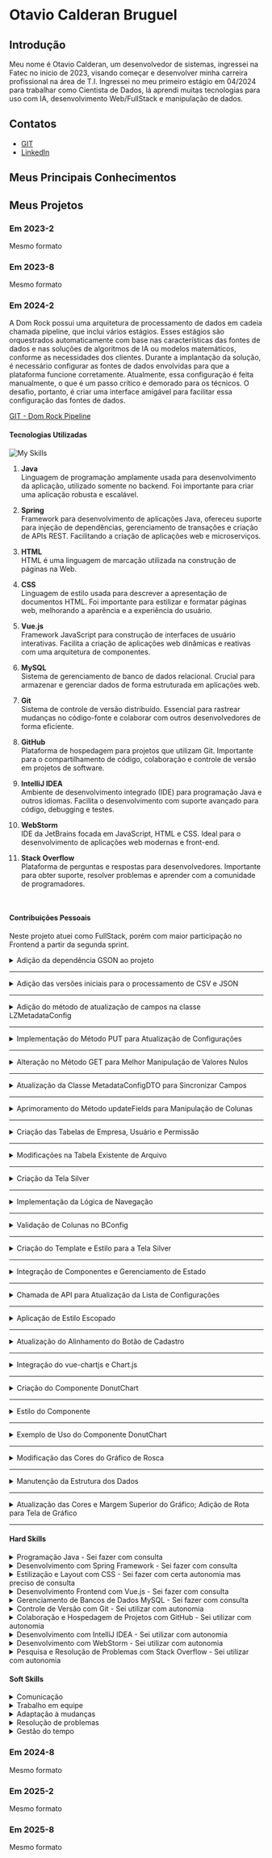 # Otavio Calderan Bruguel

## Introdução

Meu nome é Otavio Calderan, um desenvolvedor de sistemas, ingressei na Fatec no inicio de 2023, visando começar e
desenvolver minha carreira profissional na área de T.I. Ingressei no meu primeiro estágio em 04/2024 para trabalhar como
Cientista de Dados, lá aprendi muitas tecnologias para uso com IA, desenvolvimento Web/FullStack e manipulação de dados.

## Contatos

- [GIT](https://github.com/Otavio-CB)
- [LinkedIn](https://www.linkedin.com/in/otavio-calderan/)

## Meus Principais Conhecimentos

<!-- Apresente seus principais conhecimentos. Foque nos conhecimentos que possui maior domínio e que deseja desenvolver
durante sua carreira. -->

## Meus Projetos

### Em 2023-2

Mesmo formato

### Em 2023-8

Mesmo formato

### Em 2024-2

<!-- Fale sobre o projeto desenvolvido. Apresente a empresa parceira, o problema e a solução entregue pela equipe (mínimo de
um parágrafo por item). Recomenda-se o uso de figuras (ou até mesmo vídeos) para ilustrar os principais projetos. -->

A Dom Rock possui uma arquitetura de processamento de dados em cadeia chamada pipeline, que inclui vários estágios.
Esses estágios são orquestrados automaticamente com base nas características das fontes de dados e nas soluções de
algoritmos de IA ou modelos matemáticos, conforme as necessidades dos clientes. Durante a implantação da solução, é
necessário configurar as fontes de dados envolvidas para que a plataforma funcione corretamente. Atualmente, essa
configuração é feita manualmente, o que é um passo crítico e demorado para os técnicos. O desafio, portanto, é criar uma
interface amigável para facilitar essa configuração das fontes de dados.

[GIT - Dom Rock Pipeline](https://github.com/wiz-fatec/dom-rock-pipeline-configurator)

#### Tecnologias Utilizadas

<!-- Apresente brevemente as tecnologias utilizadas. Uma tecnologia por linha. Indique qual a importância de cada tecnologia
para o projeto. -->

![My Skills](https://skillicons.dev/icons?i=java,spring,html,css,vue,mysql,git,github,idea,webstorm,stackoverflow)


1. **Java**  
   Linguagem de programação amplamente usada para desenvolvimento da aplicação, utilizado somente no backend. Foi
   importante para criar uma aplicação robusta e escalável.


2. **Spring**  
   Framework para desenvolvimento de aplicações Java, ofereceu suporte para injeção de dependências, gerenciamento de
   transações e criação de APIs REST. Facilitando a criação de aplicações web e microserviços.


3. **HTML**  
 HTML é uma linguagem de marcação utilizada na construção de páginas na Web.


4. **CSS**  
   Linguagem de estilo usada para descrever a apresentação de documentos HTML. Foi importante para estilizar e formatar
   páginas web, melhorando a aparência e a experiência do usuário.


5. **Vue.js**  
   Framework JavaScript para construção de interfaces de usuário interativas. Facilita a criação de aplicações web
   dinâmicas e reativas com uma arquitetura de componentes.


6. **MySQL**  
   Sistema de gerenciamento de banco de dados relacional. Crucial para armazenar e gerenciar dados de forma estruturada
   em aplicações web.


7. **Git**  
   Sistema de controle de versão distribuído. Essencial para rastrear mudanças no código-fonte e colaborar com outros
   desenvolvedores de forma eficiente.


8. **GitHub**  
   Plataforma de hospedagem para projetos que utilizam Git. Importante para o compartilhamento de código, colaboração e
   controle de versão em projetos de software.


9. **IntelliJ IDEA**  
   Ambiente de desenvolvimento integrado (IDE) para programação Java e outros idiomas. Facilita o desenvolvimento com
   suporte avançado para código, debugging e testes.


10. **WebStorm**  
   IDE da JetBrains focada em JavaScript, HTML e CSS. Ideal para o desenvolvimento de aplicações web modernas e
   front-end.


11. **Stack Overflow**  
    Plataforma de perguntas e respostas para desenvolvedores. Importante para obter suporte, resolver problemas e
    aprender com a comunidade de programadores.

<br>

#### Contribuições Pessoais

<!-- Apresente suas contribuições no projeto. Foque nas funcionalidades em que você mais atuou. Descreva sua atuação em
detalhes, especificando que tecnologias você utilizou. -->

Neste projeto atuei como FullStack, porém com maior participação no Frontend a partir da segunda sprint.


<details>
<summary>Adição da dependência GSON ao projeto</summary>

- Realizada a manipulação do arquivo pom.xml para incluir a dependência GSON.
  A versão 2.10.1 da biblioteca GSON foi adicionada, permitindo a conversão de objetos Java para JSON e vice-versa.
  Esta modificação aprimora o projeto, fornecendo suporte robusto para serialização e deserialização de dados JSON, o
  que é essencial para a manipulação eficiente de dados no Spring Boot.

</details>

---

<details>
<summary>Adição das versões iniciais para o processamento de CSV e JSON</summary>

- Criados esboços iniciais das classes para processamento de dados CSV e JSON, localizadas no pacote com.domrock.utils.
- **CsvConverter**: Classe inicial para futuras implementações de conversão e processamento de arquivos CSV.
- **JsonConverter**: Classe que utiliza a biblioteca GSON para conversão de dados JSON.
- **JsonDataModel**: Classe dedicada à modelagem dos dados JSON que serão processados.
- **SendJson**: Classe que também utiliza GSON, possivelmente destinada ao envio ou manipulação de dados JSON.
- Essas adições preparam a base para o desenvolvimento das funcionalidades de conversão e processamento de dados,
  alinhadas com a arquitetura do projeto.

</details>

---

<details>
<summary>Adição do método de atualização de campos na classe LZMetadataConfig</summary>

Implementado o método updateFields na classe LZMetadataConfig, permitindo a atualização dos campos do objeto com base
nos dados fornecidos pelo MetadataConfigDTO.
O método realiza as seguintes atualizações:

- name e fileName são atualizados se os valores correspondentes no MetadataConfigDTO não forem nulos.
- frequency é atualizado com o valor de frequencyNumber ou convertido a partir de frequencyType.
- hasHeader é atualizado para 1 ou 0 dependendo do valor booleano em MetadataConfigDTO.
- Essas alterações aprimoram a classe, oferecendo maior flexibilidade para modificar os dados de configuração em tempo
  de execução.

![img.png](assets/img.png)
</details>

---

<details>
<summary>Implementação do Método PUT para Atualização de Configurações</summary>

### 1. Método PUT para Atualização de Configurações

- **Rota:** `/list-view`
- **Método:** `updateConfig`
    - Implementado o método `updateConfig` com a anotação `@PutMapping`.
    - Recebe um objeto `MetadataConfigDTO` via `@RequestBody`.
    - Localiza a configuração correspondente usando o `fileId`.
    - Se encontrada, atualiza os campos com o método `updateFields` e salva a configuração no repositório.
    - Retorna um `ResponseEntity` com o objeto atualizado em caso de sucesso, ou `ResponseEntity.notFound()` em caso de falha.

  ![img_1.png](assets/img_1.png)

</details>

---

<details>
<summary>Alteração no Método GET para Melhor Manipulação de Valores Nulos</summary>

### 2. Alteração no Método GET

- **Método:** `details`
    - Alterado o método de busca de `getReferenceById` para `findById`.
    - Uso de `Optional` para lidar com valores nulos.
    - Garantia de retorno adequado encapsulando o `Optional` em um `ResponseEntity`.

  ![img_2.png](assets/img_2.png)

</details>

---

<details>
<summary>Atualização da Classe MetadataConfigDTO para Sincronizar Campos</summary>

### 3. Atualização da Classe MetadataConfigDTO

- **Classe:** `MetadataConfigDTO`
    - Atualizado o construtor da classe para refletir corretamente os campos da entidade `LZMetadataConfig`.
    - O construtor agora recebe um objeto `LZMetadataConfig` e uma lista de `ColumnConfig`, preenchendo os respectivos campos no DTO.

  ![img_3.png](assets/img_3.png)

</details>

---

<details>
<summary>Aprimoramento do Método updateFields para Manipulação de Colunas</summary>

### 4. Aprimoramento do Método updateFields

- **Classe:** `LZMetadataConfig`
    - Estendido o método `updateFields` para incluir a atualização da lista `columns` caso presente no `MetadataConfigDTO`.
    - Limpeza da lista `columns` existente antes de atualizá-la com os novos valores, evitando redundâncias.

  ![img_4.png](assets/img_4.png)

</details>

---

<details>
<summary>Criação das Tabelas de Empresa, Usuário e Permissão</summary>

### 1. Criação das Tabelas de Empresa, Usuário e Permissão

- **Tabela:** `permission`
    - Colunas criadas: `id_permission`, `description`, e `type`.
    - Restrição `CHECK` em `type`, limitando os valores a `'lz'`, `'bronze'`, ou `'silver'`.

- **Tabela:** `user`
    - Colunas criadas: `name`, `email`, e `password`.
    - `email` definido como chave primária.

- **Tabela:** `company`
    - Colunas criadas: `cnpj` e `fantasy_name`.
    - `cnpj` definido como chave primária.

</details>

---

<details>
<summary>Modificações na Tabela Existente de Arquivo</summary>

### 2. Modificações na Tabela Existente

- **Tabela:** `arquivo`
    - Adicionada a coluna `file_has_header` (do tipo `INT`), indicando se o arquivo possui cabeçalho.
    - Adicionada a coluna `cnpj` (do tipo `VARCHAR(18)`), associando o arquivo à tabela `company`.
    - Criada a restrição de chave estrangeira `fk_cnpj` para a coluna `cnpj`, referenciando a chave primária da tabela `company`.

  ![img_5.png](assets/img_5.png)

</details>

---

<details>
<summary>Criação da Tela Silver</summary>

### 1. Estrutura do Componente

- **Componente:** `Silver`
    - Criado um novo componente Vue para a tela "Silver", utilizando TypeScript para tipagem forte.
    - Propriedades recebidas: `configList`, `tagInfo`, e `bronzeConfig`, configuradas no `defineProps`.

</details>

---

<details>
<summary>Implementação da Lógica de Navegação</summary>

### 2. Lógica de Navegação

- **Função:** `gotoSilverConfig`
    - Navega para a rota `/home` ao clicar em um dos botões de configuração.

</details>

---

<details>
<summary>Validação de Colunas no BConfig</summary>

### 3. Validação de Colunas

- **Função:** `validOrInvalid`
    - Desenvolvida para validar colunas dentro do `BConfig`, com parte do código comentada para futuras implementações.

</details>

---

<details>
<summary>Criação do Template e Estilo para a Tela Silver</summary>

### 4. Template e Estilo

- **Template:**
    - Estrutura de layout com um `div` principal que contém uma classe `container`, exibindo o título "Silver" e botões gerados dinamicamente a partir de `configList`.
    - Cada botão exibe o nome da configuração e chama `gotoSilverConfig` ao ser clicado.

- **Estilos:**
    - Definidos com SCSS, utilizando classes como `.grid-wrap`, `.banner`, `.invalid-tag`, e `.valid-tag` para personalizar a aparência.
    - Disposição dos elementos seguindo um grid layout flexível.

</details>

---

<details>
<summary>Integração de Componentes e Gerenciamento de Estado</summary>

### 5. Integração de Componentes e Modal

- **Componentes Importados:**
    - Componentes: `AppHeader`, `DRModal`, e `LVSilverContainer`, utilizados para compor a interface da tela "Silver".

- **Gerenciamento de Estado:**
    - Utilizadas referências (`ref`) para controlar a lista de configurações (`configList`), o estado do modal (`showModal`), e a configuração selecionada (`selectedConfig`).

</details>

---

<details>
<summary>Chamada de API para Atualização da Lista de Configurações</summary>

### 6. Chamada de API

- **Função Assíncrona:** `getConfig`
    - Realiza uma chamada `GET` para `http://localhost:8080/lz-config/list-view` e atualiza `configList` ao montar o componente.

</details>

---

<details>
<summary>Aplicação de Estilo Escopado</summary>

### 7. Estilo Escopado

- **Estilo:** Escopado ao componente principal para garantir que as regras CSS sejam aplicadas apenas no contexto do componente "Silver".

</details>


---

<details>
<summary>Atualização do Alinhamento do Botão de Cadastro</summary>

1. Ajuste de Estilo para o Botão de Cadastro

- Modificação de Margem:
    - Ajustada a margem da classe .saveButton, que contém o botão de cadastro (DRButton), para -80px, visando alinhar
      melhor o botão no layout.


- Estilização do Grid:
    - Mantida a estrutura de layout grid, com espaçamento definido por column-gap, para distribuir os elementos na tela
      de forma organizada.


- Estilo da Caixa de Seleção (checkBox):
    - A classe .checkBox foi mantida com display: flex e align-items: last baseline para garantir que os itens estejam
      alinhados na base inferior.
    - Direção dos itens dentro da checkBox definida como row e justificada para flex-start.

</details>

---

<details>
<summary>Integração do vue-chartjs e Chart.js</summary>

### 1. Integração do vue-chartjs e Chart.js

- **Nova Dependência:**
    - Adicionada a dependência `vue-chartjs` versão 5.3.1 ao projeto, permitindo a criação de gráficos no Vue 3.

</details>

---

<details>
<summary>Criação do Componente DonutChart</summary>

### 2. Criação do Componente DonutChart

- **Estrutura do Template:**
    - Criado o componente `DonutChart`, utilizando o gráfico de rosca (`Doughnut`) do `vue-chartjs`.
    - O gráfico é renderizado dentro de um contêiner (`chart-container`), que define a largura máxima e altura do gráfico.

- **Lógica do Script:**
    - Importados e registrados os elementos do `Chart.js` necessários para o gráfico de rosca: `Title`, `Tooltip`, `Legend`, `ArcElement`, e `CategoryScale`.
    - Definida a interface `ChartDataProps` para tipagem das propriedades recebidas (`labels`, `values`, `colors`, `title`).
    - Configurados os dados do gráfico (`chartData`) utilizando as propriedades recebidas via `defineProps`.
    - Definidas as opções do gráfico (`chartOptions`), focadas em responsividade, manutenção da proporção e estilização das legendas e título.

</details>

---

<details>
<summary>Estilo do Componente</summary>

### 3. Estilo do Componente

- **CSS Scoped:**
    - Estilizado o contêiner do gráfico (`chart-container`) para centralizar o gráfico na tela, limitando a largura máxima a 800px e altura a 400px.

</details>

---

<details>
<summary>Exemplo de Uso do Componente DonutChart</summary>

### 4. Exemplo de Uso

- **Importação e Utilização:**
    - O componente `DonutChart` foi importado e utilizado, com dados de exemplo para representar configurações por empresa.
    - Exemplo de dados (`chartData`) inclui etiquetas, valores e cores para as seções do gráfico, com um título especificando "Configurações por empresa".

</details>

---

<details>
<summary>Modificação das Cores do Gráfico de Rosca</summary>

### 1. Modificação das Cores do Gráfico de Rosca

- **Alteração de Cores:**
    - As cores utilizadas no gráfico de rosca (`DonutChart`) foram atualizadas para uma nova paleta, garantindo maior contraste e diferenciação entre as seções do gráfico:
        - `#fa2e59` (Vermelho intenso)
        - `#ff703f` (Laranja)
        - `#f7bc05` (Amarelo)
        - `#ecf6bb` (Verde claro)
        - `#76bcad` (Verde azulado)

</details>

---

<details>
<summary>Manutenção da Estrutura dos Dados</summary>

### 2. Manutenção da Estrutura dos Dados

- **Estrutura Inalterada:**
    - A estrutura dos dados (`chartData`), incluindo etiquetas (`labels`), valores (`values`), e título (`title`), permaneceu a mesma, mantendo a integridade do gráfico.

</details>

---

<details>
<summary>Atualização das Cores e Margem Superior do Gráfico; Adição de Rota para Tela de Gráfico</summary>

1. Ajuste de Estilo para o Botão de Cadastro

- Modificação de Margem:
    - Ajustada a margem da classe .saveButton, que contém o botão de cadastro (DRButton), para -80px, visando alinhar
      melhor o botão no layout.


- Estilização do Grid:
    - Mantida a estrutura de layout grid, com espaçamento definido por column-gap, para distribuir os elementos na tela
      de forma organizada.


- Estilo da Caixa de Seleção (checkBox):
    - A classe .checkBox foi mantida com display: flex e align-items: last baseline para garantir que os itens estejam
      alinhados na base inferior.
    - Direção dos itens dentro da checkBox definida como row e justificada para flex-start.

</details>

---

#### Hard Skills

<!-- Apresente as hard skills que você utilizou/desenvolveu durante o projeto e o nível de proficiência alcançado. Exemplo:
CSS - Sei fazer com autonomia -->

<details>
  <summary>Programação Java - Sei fazer com consulta</summary>

- Desenvolvimento de aplicações backend robustas e escaláveis
- Utilização de recursos da linguagem, como collections, threads, e exceptions
</details>

<details>
  <summary>Desenvolvimento com Spring Framework - Sei fazer com consulta</summary>

- Criação de APIs RESTful
- Injeção de dependências e gerenciamento de beans com Spring IoC Container
- Gerenciamento de transações e configuração de segurança com Spring Security
- Integração com bancos de dados usando Spring Data JPA
</details>

<details>
  <summary>Estilização e Layout com CSS - Sei fazer com certa autonomia mas preciso de consulta</summary>

- Design responsivo usando media queries
- Flexbox e Grid Layout para criação de layouts avançados
- Aplicação de animações e transições CSS
- Customização de temas e estilos para componentes web
</details>

<details>
  <summary>Desenvolvimento Frontend com Vue.js - Sei fazer com consulta</summary>

- Criação de componentes dinâmicos e reutilizáveis
- Gerenciamento de estado com Vuex
- Manipulação de eventos e ciclo de vida dos componentes
- Integração com APIs REST e manipulação de dados assíncronos
</details>

<details>
  <summary>Gerenciamento de Bancos de Dados MySQL - Sei fazer com consulta</summary>

- Criação e manipulação de tabelas, índices e relações
- Escrita e otimização de consultas SQL complexas
- Gerenciamento de transações e controle de concorrência
</details>

<details>
  <summary>Controle de Versão com Git - Sei utilizar com autonomia</summary>

- Gerenciamento de branches e fusão de código
- Resolução de conflitos de código durante o merge
- Uso de rebase para manter um histórico de commits limpo
</details>

<details>
  <summary>Colaboração e Hospedagem de Projetos com GitHub - Sei utilizar com autonomia</summary>

- Criação e gestão de repositórios
- Revisão de código e pull requests
</details>

<details>
  <summary>Desenvolvimento com IntelliJ IDEA - Sei utilizar com autonomia</summary>

- Navegação eficiente no código e refatoração automatizada
- Debugging avançado e uso de breakpoints condicionais
- Testes automatizados e integração com ferramentas de build como Maven ou Gradle
- Configuração de plugins e temas para personalização do ambiente
</details>

<details>
  <summary>Desenvolvimento com WebStorm - Sei utilizar com autonomia</summary>

- Desenvolvimento frontend utilizando JavaScript, HTML e CSS
- Debugging e profilamento de código JavaScript
- Suporte a frameworks modernos como Vue.js e React
- Uso de ferramentas de build e task runners (Webpack, npm scripts)
</details>

<details>
  <summary>Pesquisa e Resolução de Problemas com Stack Overflow - Sei utilizar com autonomia</summary>

- Busca de soluções para problemas específicos de programação
- Participação em discussões e compartilhamento de conhecimento
- Adaptação de soluções existentes para contextos específicos do projeto
</details>


#### Soft Skills

<!-- Apresente as soft skills que você utilizou/desenvolveu durante o projeto e em quais situações elas foram fundamentais.
Exemplo: Comunicação - Precisei exercitar minhas habilidades de comunicação para viabilizar as reuniões semanais levando
em conta as disponibilidades dos membros, que não cursavam as mesmas disciplinas. -->

<details>
<summary>Comunicação</summary>

- Em reuniões diárias e outras cerimônias, aprendi a expor minhas opiniões de forma clara e concisa, além de relatar o
  andamento das minhas tarefas de maneira que todos pudessem acompanhar o progresso. Essa prática me ajudou a construir
  uma comunicação mais assertiva e a colaborar de maneira mais eficaz com a equipe.

</details>

<details>
<summary>Trabalho em equipe</summary>

- Trabalhar em conjunto com colegas de diferentes áreas e perfis me ensinou a valorizar as contribuições de cada membro,
  a dividir responsabilidades e a construir soluções em conjunto, sempre visando o objetivo comum.

</details>

<details>
<summary>Adaptação à mudanças</summary>

- Em um projeto dinâmico, foi essencial adaptar-me rapidamente às mudanças de escopo, novas demandas e prazos apertados.
  Aprendi a ser flexível e a manter a calma mesmo em situações de pressão, o que foi crucial para manter a produtividade
  e a qualidade do trabalho.

</details>

<details>
<summary>Resolução de problemas</summary>

- Fui desafiado a encontrar soluções criativas para obstáculos inesperados, o que me levou a desenvolver uma abordagem
  mais analítica e a pensar fora da caixa para resolver problemas de forma eficaz e eficiente.

</details>

<details>
<summary>Gestão do tempo</summary>

- Com múltiplas tarefas e prazos para gerenciar, aprendi a priorizar atividades, organizar meu tempo de forma
  estratégica e entregar resultados consistentes dentro dos prazos estabelecidos.

</details>

### Em 2024-8

Mesmo formato

### Em 2025-2

Mesmo formato

### Em 2025-8

Mesmo formato
